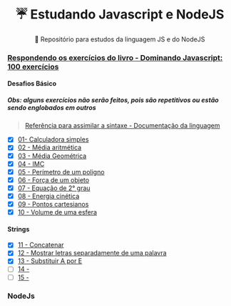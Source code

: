 <h1 align="center">☔️ Estudando Javascript e NodeJS</h1>

<p align="center">🌚 Repositório para estudos da linguagem JS e do NodeJS </p>

### [Respondendo os exercícios do livro - Dominando Javascript: 100 exercícios](https://amzn.to/3OgBSav)

#### Desafios Básico
##### Obs: alguns exercícios não serão feitos, pois são repetitivos ou estão sendo englobados em outros
>[Referência para assimilar a sintaxe - Documentação da linguagem](https://developer.mozilla.org/pt-BR/docs/Web/JavaScript/Guide/Functions)

- [x] [01- Calculadora simples](https://github.com/srtapoe/100exercisesjs/blob/main/exercicios/calculadoraSimples.js)
- [x] [02 - Média aritmética](https://github.com/srtapoe/100exercisesjs/blob/main/exercicios/media.js)
- [x] [03 - Média Geométrica](https://github.com/srtapoe/100exercisesjs/blob/main/exercicios/mediaGeometrica.js)
- [x] [04 - IMC](https://github.com/srtapoe/100exercisesjs/blob/main/exercicios/imc.js)
- [x] [05 - Perímetro de um poligno](https://github.com/srtapoe/100exercisesjs/blob/main/exercicios/perimetro.js)
- [x] [06 - Força de um objeto](https://github.com/srtapoe/100exercisesjs/blob/main/exercicios/forcaObjeto.js)
- [x] [07 - Equação de 2° grau](https://github.com/srtapoe/100exercisesjs/blob/main/exercicios/equacaoSegundoGrau.js)
- [x] [08 - Energia cinética](https://github.com/srtapoe/100exercisesjs/blob/main/exercicios/energiaCinetica.js)
- [x] [09 - Pontos cartesianos](https://github.com/srtapoe/100exercisesjs/blob/main/exercicios/pontosCartesianos.js)
- [x] [10 - Volume de uma esfera](https://github.com/srtapoe/100exercisesjs/blob/main/exercicios/volumeEsfera.js)

#### Strings
- [x] [11 - Concatenar](https://github.com/srtapoe/100exercisesjs/blob/main/exercicios/strings/concatenar.js)
- [x] [12 - Mostrar letras separadamente de uma palavra](https://github.com/srtapoe/100exercisesjs/blob/main/exercicios/strings/separarString.js)
- [x] [13 - Substituir A por E](https://github.com/srtapoe/100exercisesjs/blob/main/exercicios/strings/substiturAporE.js)
- [ ] [14 - ]()
- [ ] [15 - ]()

### NodeJs
